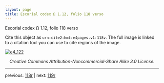 ```yaml
---
layout: page
title: Escorial codex Ω 1.12, folio 118 verso
---
```


Escorial codex Ω 1.12, folio 118 verso

Cite this object as `urn:cite2:hmt:e4pages.v1:118v`.  The full image is linked to a citation tool you can use to cite regions of the image.

[![e4_122](http://www.homermultitext.org/iipsrv?IIIF=/project/homer/pyramidal/deepzoom/hmt/e4img/2017a/e4_122.tif/full/800,/0/default.jpg)](http://www.homermultitext.org/ict2/?urn=urn:cite2:hmt:e4img.2017a:e4_122) 

<p style="text-align: center; font-style: italic;">Creative Commons Attribution-Noncommercial-Share Alike 3.0 License.</p>

---

previous: [118r](../118r/) | next: [119r](../119r/)